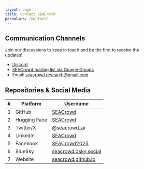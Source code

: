 ```yaml
---
layout: page
title: Contact SEACrowd
permalink: /contact/
---
```


## Communication Channels

Join our discussions to keep in touch and be the first to receive the updates!
- [Discord](https://discord.gg/XXRHFuvkTA)
- [SEACrowd mailing list via Google Groups](https://groups.google.com/u/0/g/seacrowd)
- Email: [seacrowd.research@gmail.com](mailto:seacrowd.research@gmail.com)

## Repositories & Social Media

| #  | Platform | Username |
|----|-----------------|----------|
| 1  | GitHub         | [SEACrowd](https://github.com/SEACrowd) |
| 2  | Hugging Face   | [SEACrowd](https://huggingface.co/SEACrowd) |
| 3  | Twitter/X      | [@seacrowd_ai](https://x.com/seacrowd_ai) |
| 4  | LinkedIn       | [SEACrowd](https://www.linkedin.com/company/seacrowd/) |
| 5  | Facebook       | [SEACrowd2025](https://www.facebook.com/seacrowd2025) |
| 6  | BlueSky        | [seacrowd.bsky.social](https://bsky.app/profile/seacrowd.bsky.social) |
| 7  | Website        | [seacrowd.github.io](https://seacrowd.github.io/) |

